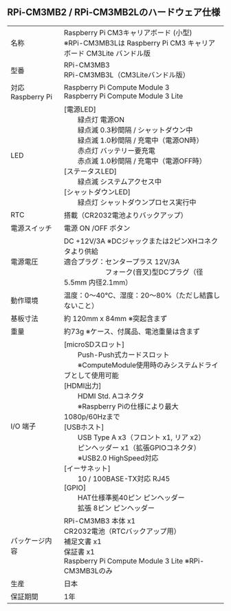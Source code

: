 ## RPi-CM3MB2 / RPi-CM3MB2Lのハードウェア仕様

|||
|:-----|:-----|
|名称| Raspberry Pi CM3キャリアボード (小型)<br>※RPi-CM3MB3Lは Raspberry Pi CM3 キャリアボード CM3Lite バンドル版|
|型番|RPi-CM3MB3<br>RPi-CM3MB3L（CM3Liteバンドル版）|
|対応 Raspberry Pi|Raspberry Pi Compute Module 3<br>Raspberry Pi Compute Module 3 Lite|
|LED|[電源LED]<br>　　緑点灯 電源ON<br>　　緑点滅 0.3秒間隔 / シャットダウン中<br>　　緑点滅 1.0秒間隔 / 充電中（電源ON時）<br>　　赤点灯 バッテリー要充電<br>　　赤点滅 1.0秒間隔 / 充電中（電源OFF時） <br>[ステータスLED]<br>　　緑点滅 システムアクセス中<br>[シャットダウンLED]<br>　　緑点灯 シャットダウンプロセス実行中|
|RTC|搭載（CR2032電池よりバックアップ）|
|電源スイッチ|電源 ON /OFF ボタン|
|電源電圧|DC +12V/3A ※DCジャックまたは2ピンXHコネクタより供給<br>適合プラグ：センタープラス 12V/3A<br>　　　　　　フォーク(音叉)型DCプラグ（径5.5mm 内径2.1mm） |
|動作環境|温度：0～40℃、湿度：20～80%（ただし結露しないこと）|
|基板寸法|約 120mm x 84mm ※突起含まず|
|重量|約73g ※ケース、付属品、電池重量は含まず|
|I/O 端子|[microSDスロット]<br>　　Push-Push式カードスロット<br>　　※ComputeModule使用時のみシステムドライブとして使用可能<br>[HDMI出力]<br>　　HDMI Std. Aコネクタ<br>　　※Raspberry Piの仕様により最大1080p/60Hzまで<br>[USBホスト]<br>　　USB Type A x3（フロント x1, リア x2）<br>　　ピンヘッダー x1（拡張GPIOコネクタ）<br>　　※USB2.0 HighSpeed対応<br>[イーサネット]<br>　　10 / 100BASE-TX対応 RJ45<br>[GPIO]<br>　　HAT仕様準拠40ピン ピンヘッダー<br>　　拡張 8ピン ピンヘッダー|
|パッケージ内容|RPi-CM3MB3 本体 x1<br>CR2032電池（RTCバックアップ用）<br>補足文書 x1<br>保証書 x1<br>Raspberry Pi Compute Module 3 Lite ※RPi-CM3MB3Lのみ|
|生産|日本|
|保証期間|1年|
